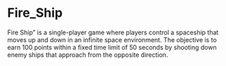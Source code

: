 # Fire_Ship
Fire Ship” is a single-player game where players control a spaceship that moves up and down in an infinite space environment. The objective is to earn 100 points within a fixed time limit of 50 seconds by shooting down enemy ships that approach from the opposite direction.
